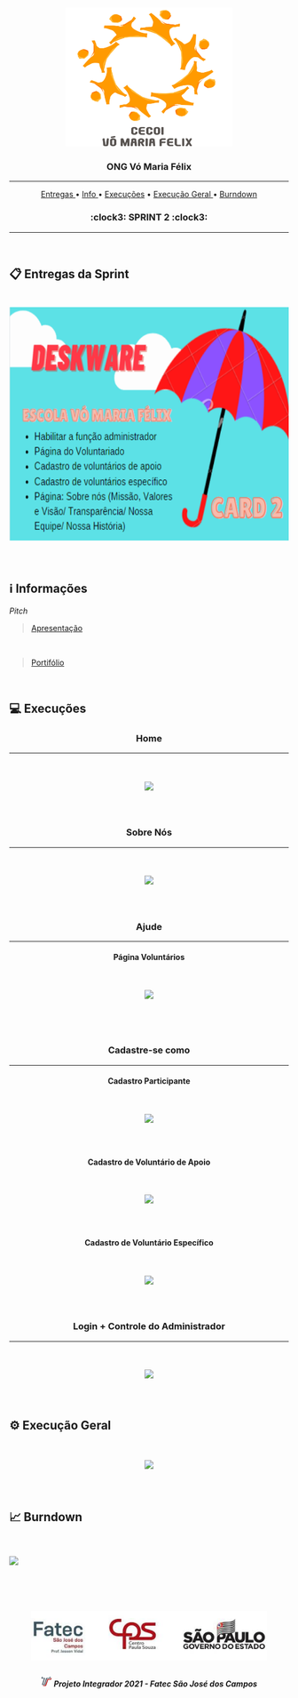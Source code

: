 <br>

<p align="center">
      <img src="/Imagens Gerais/Logo.jpg" width="300" height="250">
      <h3 align="center"> ONG Vó Maria Félix </h3>
<p align="center">

<hr>

<p align="center">
  <a href ="#clipboard-entregas-da-sprint"> Entregas </a>  • 
  <a href ="#information_source-informações"> Info </a>  • 
  <a href ="#computer-Execuções"> Execuções</a>  • 
  <a href ="#gear-execução-geral"> Execução Geral </a> • 
  <a href ="#chart_with_upwards_trend-burndown"> Burndown </a> 
  <h3 align="center"> :clock3: SPRINT 2 :clock3: </h3>


</p>

<hr>

<br>

## :clipboard: Entregas da Sprint

<h1 align="left"> <img src = "/Imagens Gerais/card2.png" width="710" height="420" /></h1>

<br>

## :information_source: Informações

*Pitch*
> [Apresentação](https://github.com/DeskwarePI/Grupo_3_Deskware/blob/main/SPRINT%202/Documenta%C3%A7%C3%A3o/Apresenta%C3%A7%C3%A3o.pdf)

<br>

> [Portifólio](https://github.com/DeskwarePI/Grupo_3_Deskware/tree/main/SPRINT%202/Execu%C3%A7%C3%A3o)

<br>


## :computer: Execuções

<h3 align="center">Home</h3>

<hr>

<h1 align="center"> <img src = "https://github.com/DeskwarePI/Grupo_3_Deskware/blob/main/SPRINT%202/Execu%C3%A7%C3%A3o/home.gif"/></h1>

<br>

<h3 align="center">Sobre Nós</h3>

<hr>

<h1 align="center"> <img src = "https://github.com/DeskwarePI/Grupo_3_Deskware/blob/main/SPRINT%202/Execu%C3%A7%C3%A3o/sobre.gif"/></h1>

<br>

<h3 align="center">Ajude</h3>

<hr>

<h4 align="center"> Página Voluntários</h4>

<h1 align="center"> <img src = "https://github.com/DeskwarePI/Grupo_3_Deskware/blob/main/SPRINT%202/Execu%C3%A7%C3%A3o/voluntario.gif"/></h1>

<br>

<br>

<h3 align="center">Cadastre-se como</h3>

<hr>

<h4 align="center"> Cadastro Participante</h4>

<h1 align="center"> <img src = "https://github.com/DeskwarePI/Grupo_3_Deskware/blob/main/SPRINT%202/Execu%C3%A7%C3%A3o/participante.gif"/></h1>

<br>

<h4 align="center"> Cadastro de Voluntário de Apoio</h4>

<h1 align="center"> <img src = "https://github.com/DeskwarePI/Grupo_3_Deskware/blob/main/SPRINT%202/Execu%C3%A7%C3%A3o/apoio.gif"/></h1>

<br>

<h4 align="center"> Cadastro de Voluntário Específico</h4>

<h1 align="center"> <img src = "https://github.com/DeskwarePI/Grupo_3_Deskware/blob/main/SPRINT%202/Execu%C3%A7%C3%A3o/espec%C3%ADfico.gif"/></h1>

<br>

<h3 align="center">Login + Controle do Administrador</h3>

<hr>

<h1 align="center"> <img src = "https://github.com/DeskwarePI/Grupo_3_Deskware/blob/main/SPRINT%202/Execu%C3%A7%C3%A3o/login-adm.gif"/></h1>

<br>

## :gear: Execução Geral

<h1 align="center"> <img src = "https://github.com/DeskwarePI/Grupo_3_Deskware/blob/main/SPRINT%202/Execu%C3%A7%C3%A3o/completo.gif"/></h1>

<br>

## :chart_with_upwards_trend: Burndown

<h1 align="left"> <img src = "https://github.com/DeskwarePI/Grupo_3_Deskware/blob/main/SPRINT%202/Documenta%C3%A7%C3%A3o/burndown-sprint2.png"/></h1>

<br>

 <h1 align="center"> <img src = "/Imagens Gerais/Fatec.jpg" height="90" /></h1>
 
 <h5 align="center"> <img src = "/Imagens Gerais/faTec.png" width="20" height="20" /> Projeto Integrador 2021 - Fatec São José dos Campos </h5>